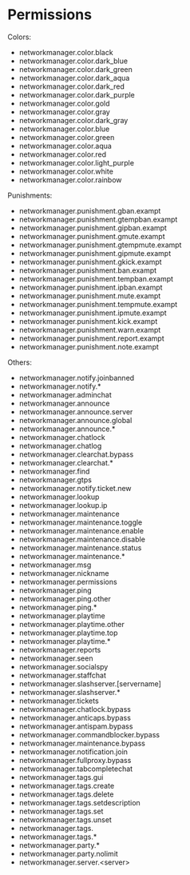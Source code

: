 # Permissions

Colors:

* networkmanager.color.black
* networkmanager.color.dark\_blue
* networkmanager.color.dark\_green
* networkmanager.color.dark\_aqua
* networkmanager.color.dark\_red
* networkmanager.color.dark\_purple
* networkmanager.color.gold
* networkmanager.color.gray
* networkmanager.color.dark\_gray
* networkmanager.color.blue
* networkmanager.color.green
* networkmanager.color.aqua
* networkmanager.color.red
* networkmanager.color.light\_purple
* networkmanager.color.white
* networkmanager.color.rainbow

Punishments:

* networkmanager.punishment.gban.exampt
* networkmanager.punishment.gtempban.exampt
* networkmanager.punishment.gipban.exampt
* networkmanager.punishment.gmute.exampt
* networkmanager.punishment.gtempmute.exampt
* networkmanager.punishment.gipmute.exampt
* networkmanager.punishment.gkick.exampt
* networkmanager.punishment.ban.exampt
* networkmanager.punishment.tempban.exampt
* networkmanager.punishment.ipban.exampt
* networkmanager.punishment.mute.exampt
* networkmanager.punishment.tempmute.exampt
* networkmanager.punishment.ipmute.exampt
* networkmanager.punishment.kick.exampt
* networkmanager.punishment.warn.exampt
* networkmanager.punishment.report.exampt
* networkmanager.punishment.note.exampt

Others:

* networkmanager.notify.joinbanned
* networkmanager.notify.\*
* networkmanager.adminchat
* networkmanager.announce
* networkmanager.announce.server
* networkmanager.announce.global
* networkmanager.announce.\*
* networkmanager.chatlock
* networkmanager.chatlog
* networkmanager.clearchat.bypass
* networkmanager.clearchat.\*
* networkmanager.find
* networkmanager.gtps
* networkmanager.notify.ticket.new
* networkmanager.lookup
* networkmanager.lookup.ip
* networkmanager.maintenance
* networkmanager.maintenance.toggle
* networkmanager.maintenance.enable
* networkmanager.maintenance.disable
* networkmanager.maintenance.status
* networkmanager.maintenance.\*
* networkmanager.msg
* networkmanager.nickname
* networkmanager.permissions
* networkmanager.ping
* networkmanager.ping.other
* networkmanager.ping.\*
* networkmanager.playtime
* networkmanager.playtime.other
* networkmanager.playtime.top
* networkmanager.playtime.\*
* networkmanager.reports
* networkmanager.seen
* networkmanager.socialspy
* networkmanager.staffchat
* networkmanager.slashserver.\[servername\]
* networkmanager.slashserver.\*
* networkmanager.tickets
* networkmanager.chatlock.bypass
* networkmanager.anticaps.bypass
* networkmanager.antispam.bypass
* networkmanager.commandblocker.bypass
* networkmanager.maintenance.bypass
* networkmanager.notification.join
* networkmanager.fullproxy.bypass
* networkmanager.tabcompletechat
* networkmanager.tags.gui
* networkmanager.tags.create
* networkmanager.tags.delete
* networkmanager.tags.setdescription
* networkmanager.tags.set
* networkmanager.tags.unset
* networkmanager.tags.
* networkmanager.tags.\*
* networkmanager.party.\*
* networkmanager.party.nolimit
* networkmanager.server.&lt;server&gt;

